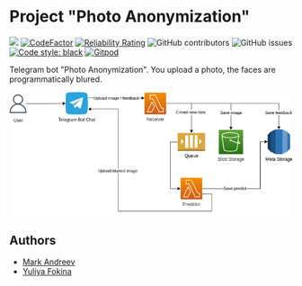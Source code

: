 # Project "Photo Anonymization"

[<img src="https://img.shields.io/badge/license-Apache_2.0-blue">](https://github.com/mrk-andreev/ml-system-design-22/blob/master/README.md)
[![CodeFactor](https://www.codefactor.io/repository/github/mrk-andreev/ml-system-design-22/badge)](https://www.codefactor.io/repository/github/mrk-andreev/ml-system-design-22)
[![Reliability Rating](https://sonarcloud.io/api/project_badges/measure?project=mrk-andreev_ml-system-design-22&metric=reliability_rating)](https://sonarcloud.io/summary/new_code?id=mrk-andreev_ml-system-design-22)
![GitHub contributors](https://img.shields.io/github/contributors/mrk-andreev/ml-system-design-22)
![GitHub issues](https://img.shields.io/github/issues/mrk-andreev/ml-system-design-22)
[![Code style: black](https://img.shields.io/badge/code%20style-black-000000.svg)](https://github.com/psf/black)
[![Gitpod](https://img.shields.io/badge/Gitpod-ready--to--code-blue?logo=gitpod)](https://gitpod.io/#https://github.com/mrk-andreev/ml-system-design-22)


Telegram bot "Photo Anonymization". You upload a photo, the faces are programmatically blured.

![Image](docs/images/prediction-feedback-flow-diagram.png)

## Authors

- [Mark Andreev](https://github.com/mrk-andreev)
- [Yuliya Fokina](https://github.com/foookinaaa)
